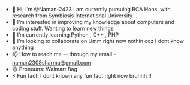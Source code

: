 - 👋 Hi, I’m @Naman-2423 I am currently pursuing BCA Hons. with research from Symbiosis International University.
- 👀 I’m interested in improving my knowledge about computers and coding stuff. Wanting to learn new things
- 🌱 I’m currently learning Python , C++ , PHP
- 💞️ I’m looking to collaborate on Umm right now nothin coz I dont know anything
- 📫 How to reach me -- through my email - naman2308sharma@gmail.com
- 😄 Pronouns: Walmart Bag
- ⚡ Fun fact: I dont known any fun fact right now bruhhh !!

<!---
Naman-2423/Naman-2423 is a ✨ special ✨ repository because its `README.md` (this file) appears on your GitHub profile.
You can click the Preview link to take a look at your changes.
--->
